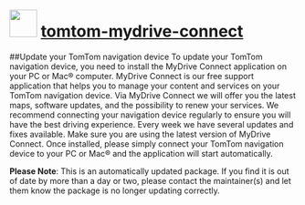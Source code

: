 # <img src="https://cdn.jsdelivr.net/gh/mkevenaar/chocolatey-packages@11fc26adf401e7d7c62ee06da6838c469aa5eb3b/icons/tomtom-mydrive-connect.png" width="48" height="48"/> [tomtom-mydrive-connect](https://chocolatey.org/packages/tomtom-mydrive-connect)

##Update your TomTom navigation device
To update your TomTom navigation device, you need to install the MyDrive Connect application on your PC or Mac® computer. MyDrive Connect is our free support application that helps you to manage your content and services on your TomTom navigation device. Via MyDrive Connect we will offer you the latest maps, software updates, and the possibility to renew your services. We recommend connecting your navigation device regularly to ensure you will have the best driving experience. Every week we have several updates and fixes available. Make sure you are using the latest version of MyDrive Connect. Once installed, please simply connect your TomTom navigation device to your PC or Mac® and the application will start automatically.

**Please Note**: This is an automatically updated package. If you find it is
out of date by more than a day or two, please contact the maintainer(s) and
let them know the package is no longer updating correctly.
